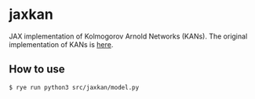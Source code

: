 # jaxkan
JAX implementation of Kolmogorov Arnold Networks (KANs). The original implementation of KANs is [here](https://github.com/KindXiaoming/pykan).

## How to use

```
$ rye run python3 src/jaxkan/model.py
```